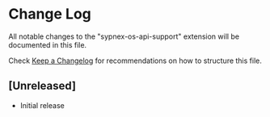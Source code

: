 # Change Log

All notable changes to the "sypnex-os-api-support" extension will be documented in this file.

Check [Keep a Changelog](http://keepachangelog.com/) for recommendations on how to structure this file.

## [Unreleased]

- Initial release